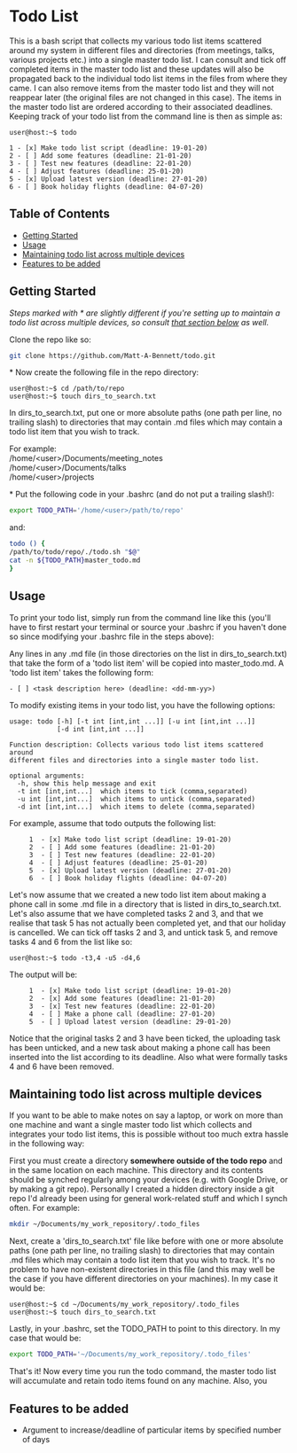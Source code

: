 # Todo List
This is a bash script that collects my various todo list items scattered
around my system in different files and directories (from meetings, talks,
various projects etc.) into a single master todo list. I can consult and tick
off completed items in the master todo list and these updates will also be
propagated back to the individual todo list items in the files from where they
came. I can also remove items from the master todo list and they will not
reappear later (the original files are not changed in this case). The items in
the master todo list are ordered according to their associated deadlines.
Keeping track of your todo list from the command line is then as simple as:

```console
user@host:~$ todo 

1 - [x] Make todo list script (deadline: 19-01-20) 
2 - [ ] Add some features (deadline: 21-01-20) 
3 - [ ] Test new features (deadline: 22-01-20) 
4 - [ ] Adjust features (deadline: 25-01-20) 
5 - [x] Upload latest version (deadline: 27-01-20) 
6 - [ ] Book holiday flights (deadline: 04-07-20)
``` 

## Table of Contents
* [Getting Started](#getting-started)
* [Usage](#usage)
* [Maintaining todo list across multiple devices](#maintaining-todo-list-across-multiple-devices)
* [Features to be added](#features-to-be-added)

## Getting Started

*Steps marked with \* are slightly different if you're setting up to maintain a
todo list across multiple devices, so consult [that
section below](#maintaining-todo-list-across-multiple-devices) as well.*

Clone the repo like so:
```bash
git clone https://github.com/Matt-A-Bennett/todo.git
```

\* Now create the following file in the repo directory:

```console
user@host:~$ cd /path/to/repo 
user@host:~$ touch dirs_to_search.txt
```

In dirs_to_search.txt, put one or more absolute paths (one path per line, no
trailing slash) to directories that may contain .md files which may contain a
todo list item that you wish to track.
 
For example:\
/home/\<user\>/Documents/meeting_notes\
/home/\<user\>/Documents/talks\
/home/\<user\>/projects

\* Put the following code in your .bashrc (and do not put a trailing slash!):

```bash
export TODO_PATH='/home/<user>/path/to/repo'
```
and:

```bash
todo () {
/path/to/todo/repo/./todo.sh "$@"
cat -n ${TODO_PATH}master_todo.md
}
```

## Usage
To print your todo list, simply run from the command line like this (you'll
have to first restart your terminal or source your .bashrc if you haven't done
so since modifying your .bashrc file in the steps above):

Any lines in any .md file (in those directories on the list in
dirs_to_search.txt) that take the form of a 'todo list item' will be copied
into master_todo.md. A 'todo list item' takes the following form:

```console
- [ ] <task description here> (deadline: <dd-mm-yy>)
```

To modify existing items in your todo list, you have the following options:

```console
usage: todo [-h] [-t int [int,int ...]] [-u int [int,int ...]] 
            [-d int [int,int ...]]

Function description: Collects various todo list items scattered around
different files and directories into a single master todo list.

optional arguments:
  -h, show this help message and exit
  -t int [int,int...]  which items to tick (comma,separated)
  -u int [int,int...]  which items to untick (comma,separated)
  -d int [int,int...]  which items to delete (comma,separated)
```
  
For example, assume that todo outputs the following list:

```console
     1  - [x] Make todo list script (deadline: 19-01-20)
     2  - [ ] Add some features (deadline: 21-01-20)
     3  - [ ] Test new features (deadline: 22-01-20)
     4  - [ ] Adjust features (deadline: 25-01-20)
     5  - [x] Upload latest version (deadline: 27-01-20)
     6  - [ ] Book holiday flights (deadline: 04-07-20)
```

Let's now assume that we created a new todo list item about making a phone call
in some .md file in a directory that is listed in dirs_to_search.txt. Let's
also assume that we have completed tasks 2 and 3, and that we realise that task
5 has not actually been completed yet, and that our holiday is cancelled. We can tick off tasks 2 and 3, and untick
task 5, and remove tasks 4 and 6 from the list like so:

```console
user@host:~$ todo -t3,4 -u5 -d4,6
```

The output will be:

```console
     1  - [x] Make todo list script (deadline: 19-01-20)
     2  - [x] Add some features (deadline: 21-01-20)
     3  - [x] Test new features (deadline: 22-01-20)
     4  - [ ] Make a phone call (deadline: 27-01-20)
     5  - [ ] Upload latest version (deadline: 29-01-20)
```

Notice that the original tasks 2 and 3 have been ticked, the uploading task has
been unticked, and a new task about making a phone call has been inserted into
the list according to its deadline. Also what were formally tasks 4 and 6 have
been removed.

## Maintaining todo list across multiple devices
If you want to be able to make notes on say a laptop, or work on more than one
machine and want a single master todo list which collects and integrates your
todo list items, this is possible without too much extra hassle in the
following way:

First you must create a directory **somewhere outside of the todo repo** and in
the same location on each machine. This directory and its contents should be
synched regularly among your devices (e.g. with Google Drive, or by making a
git repo). Personally I created a hidden directory inside a git repo I'd
already been using for general work-related stuff and which I synch often. For
example: 

```bash
mkdir ~/Documents/my_work_repository/.todo_files
```

Next, create a 'dirs_to_search.txt' file like before with one or more absolute
paths (one path per line, no trailing slash) to directories that may contain
.md files which may contain a todo list item that you wish to track. It's no
problem to have non-existent directories in this file (and this may well be the
case if you have different directories on your machines). In my case it would
be:
 
```console
user@host:~$ cd ~/Documents/my_work_repository/.todo_files 
user@host:~$ touch dirs_to_search.txt
```

Lastly, in your .bashrc, set the TODO_PATH to point to this directory. In my case
that would be:
```bash
export TODO_PATH='~/Documents/my_work_repository/.todo_files'
```
That's it! Now every time you run the todo command, the master todo list will
accumulate and retain todo items found on any machine. Also, you

## Features to be added
- Argument to increase/deadline of particular items by specified number of days
